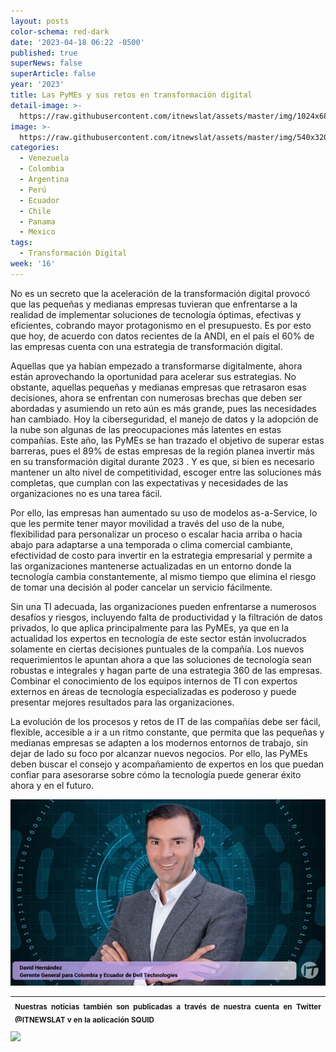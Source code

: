 ```yaml
---
layout: posts
color-schema: red-dark
date: '2023-04-18 06:22 -0500'
published: true
superNews: false
superArticle: false
year: '2023'
title: Las PyMEs y sus retos en transformación digital
detail-image: >-
  https://raw.githubusercontent.com/itnewslat/assets/master/img/1024x680/David-Hernandez-g.jpg
image: >-
  https://raw.githubusercontent.com/itnewslat/assets/master/img/540x320/David-Hernandez-p.jpg
categories:
  - Venezuela
  - Colombia
  - Argentina
  - Perú
  - Ecuador
  - Chile
  - Panama
  - Mexico
tags:
  - Transformación Digital
week: '16'
---
```

No es un secreto que la aceleración de la transformación digital provocó que las pequeñas y medianas empresas tuvieran que enfrentarse a la realidad de implementar soluciones de tecnología óptimas, efectivas y eficientes, cobrando mayor protagonismo en el presupuesto.
Es por esto que hoy, de acuerdo con datos recientes de la ANDI, en el país el 60% de las empresas cuenta con una estrategia de transformación digital. 

Aquellas que ya habían empezado a transformarse digitalmente, ahora están aprovechando la oportunidad para acelerar sus estrategias. No obstante, aquellas pequeñas y medianas empresas que retrasaron esas decisiones, ahora se enfrentan con numerosas brechas que deben ser abordadas y asumiendo un reto aún es más grande, pues las necesidades han cambiado. Hoy la ciberseguridad, el manejo de datos y la adopción de la nube son algunas de las preocupaciones más latentes en estas compañías. 
Este año, las PyMEs se han trazado el objetivo de superar estas barreras, pues el 89% de estas empresas de la región planea invertir más en su transformación digital durante 2023 . Y es que, si bien es necesario mantener un alto nivel de competitividad, escoger entre las soluciones más completas, que cumplan con las expectativas y necesidades de las organizaciones no es una tarea fácil. 

Por ello, las empresas han aumentado su uso de modelos as-a-Service, lo que les permite tener mayor movilidad a través del uso de la nube, flexibilidad para personalizar un proceso o escalar hacia arriba o hacia abajo para adaptarse a una temporada o clima comercial cambiante, efectividad de costo para invertir en la estrategia empresarial y permite a las organizaciones mantenerse actualizadas en un entorno donde la tecnología cambia constantemente, al mismo tiempo que elimina el riesgo de tomar una decisión al poder cancelar un servicio fácilmente.  

Sin una TI adecuada, las organizaciones pueden enfrentarse a numerosos desafíos y riesgos, incluyendo falta de productividad y la filtración de datos privados, lo que aplica principalmente para las PyMEs, ya que en la actualidad los expertos en tecnología de este sector están involucrados solamente en ciertas decisiones puntuales de la compañía. Los nuevos requerimientos le apuntan ahora a que las soluciones de tecnología sean robustas e integrales y hagan parte de una estrategia 360 de las empresas. 
Combinar el conocimiento de los equipos internos de TI con expertos externos en áreas de tecnología especializadas es poderoso y puede presentar mejores resultados para las organizaciones. 

La evolución de los procesos y retos de IT de las compañías debe ser fácil, flexible, accesible a ir a un ritmo constante, que permita que las pequeñas y medianas empresas se adapten a los modernos entornos de trabajo, sin dejar de lado su foco por alcanzar nuevos negocios. Por ello, las PyMEs deben buscar el consejo y acompañamiento de expertos en los que puedan confiar para asesorarse sobre cómo la tecnología puede generar éxito ahora y en el futuro.

![](https://raw.githubusercontent.com/itnewslat/assets/master/img/540x320/David-Hernandez-p.jpg)

<table style="height: 42px;" width="569">
<tbody>
<tr>
<td style="text-align: justify;"><sub><strong>Nuestras noticias también son publicadas a través de nuestra cuenta en Twitter <a href="https://twitter.com/itnewslat?lang=es">@ITNEWSLAT</a> y en la aplicación <a href="https://squidapp.co/en/">SQUID</a></strong></sub></td>
</tr>
</tbody>
</table>
<img src="https://tracker.metricool.com/c3po.jpg?hash=56f88a41e39ab42c063cc51676587a04"/>